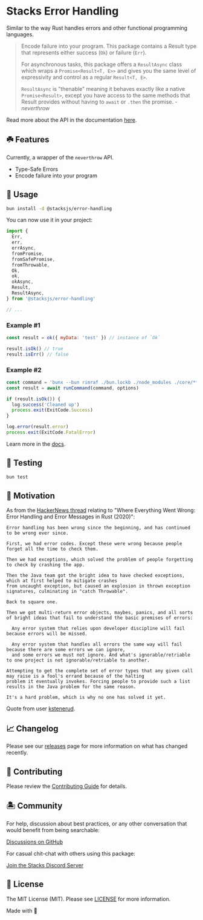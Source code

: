 # Stacks Error Handling

Similar to the way Rust handles errors and other functional programming languages.

>Encode failure into your program. This package contains a Result type that represents either success (`Ok`) or failure (`Err`).
>
>For asynchronous tasks, this package offers a `ResultAsync` class which wraps a `Promise<Result<T, E>>` and gives you the same level of expressivity and control as a regular `Result<T, E>`.
>
>`ResultAsync` is "thenable" meaning it behaves exactly like a native `Promise<Result>`, except you have access to the same methods that Result provides without having to `await` or `.then` the promise. _- neverthrow_

Read more about the API in the documentation [here](https://github.com/supermacro/neverthrow).

## ☘️ Features

Currently, a wrapper of the `neverthrow` API.

- Type-Safe Errors
- Encode failure into your program

## 🤖 Usage

```bash
bun install -d @stacksjs/error-handling
```

You can now use it in your project:

```js
import {
  Err,
  err,
  errAsync,
  fromPromise,
  fromSafePromise,
  fromThrowable,
  Ok,
  ok,
  okAsync,
  Result,
  ResultAsync,
} from '@stacksjs/error-handling'

// ...
```

### Example #1

```js
const result = ok({ myData: 'test' }) // instance of `Ok`

result.isOk() // true
result.isErr() // false
```

### Example #2

```js
const command = 'bunx --bun rimraf ./bun.lockb ./node_modules ./core/**/dist'
const result = await runCommand(command, options)

if (result.isOk()) {
  log.success('Cleaned up')
  process.exit(ExitCode.Success)
}

log.error(result.error)
process.exit(ExitCode.FatalError)
```

Learn more in the [docs](https://github.com/supermacro/neverthrow/wiki).

## 🧪 Testing

```bash
bun test
```

## 🤗 Motivation

As from the [HackerNews thread](https://news.ycombinator.com/item?id=26191006) relating to "Where Everything Went Wrong: Error Handling and Error Messages in Rust (2020)":

```
Error handling has been wrong since the beginning, and has continued to be wrong ever since.

First, we had error codes. Except these were wrong because people forget all the time to check them.

Then we had exceptions, which solved the problem of people forgetting to check by crashing the app.

Then the Java team got the bright idea to have checked exceptions, which at first helped to mitigate crashes
from uncaught exception, but caused an explosion in thrown exception signatures, culminating in "catch Throwable".

Back to square one.

Then we got multi-return error objects, maybes, panics, and all sorts of bright ideas that fail to understand the basic premises of errors:

  Any error system that relies upon developer discipline will fail because errors will be missed.

  Any error system that handles all errors the same way will fail because there are some errors we can ignore,
  and some errors we must not ignore. And what's ignorable/retriable to one project is not ignorable/retriable to another.

Attempting to get the complete set of error types that any given call may raise is a fool's errand because of the halting
problem it eventually invokes. Forcing people to provide such a list results in the Java problem for the same reason.

It's a hard problem, which is why no one has solved it yet.
```

Quote from user [kstenerud](https://news.ycombinator.com/user?id=kstenerud).

## 📈 Changelog

Please see our [releases](https://github.com/stacksjs/stacks/releases) page for more information on what has changed recently.

## 🚜 Contributing

Please review the [Contributing Guide](https://github.com/stacksjs/contributing) for details.

## 🏝 Community

For help, discussion about best practices, or any other conversation that would benefit from being searchable:

[Discussions on GitHub](https://github.com/stacksjs/stacks/discussions)

For casual chit-chat with others using this package:

[Join the Stacks Discord Server](https://discord.gg/stacksjs)

## 📄 License

The MIT License (MIT). Please see [LICENSE](https://github.com/stacksjs/stacks/tree/main/LICENSE.md) for more information.

Made with 💙
